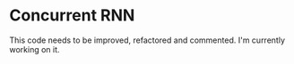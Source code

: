 # Concurrent RNN

This code needs to be improved, refactored and commented. I'm currently working on it.
